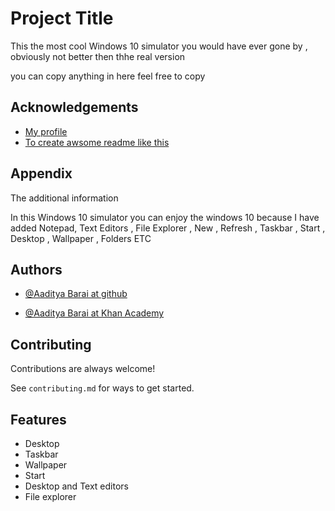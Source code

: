 # Project Title

This the most cool Windows 10 simulator you would have ever gone by , obviously not better then thhe real version

you can copy anything in here feel free to copy
## Acknowledgements

 - [My profile](https://github.com/Aadi-ARB)
 - [To create awsome readme like this](https://readme.so)
 

  
## Appendix

The additional information


In this Windows 10 simulator you can enjoy the windows 10 because I have added Notepad, Text Editors , File Explorer , New , Refresh , Taskbar , Start , Desktop , Wallpaper , Folders ETC 

  
## Authors

- [@Aaditya Barai at github](https://github.com/Aadi-ARB)

- [@Aaditya Barai at Khan Academy ](https://khanacademy.org/profile/Aadiper)
## Contributing

Contributions are always welcome!

See `contributing.md` for ways to get started.



  
## Features

- Desktop
- Taskbar
- Wallpaper 
- Start
- Desktop and Text editors
- File explorer

  
